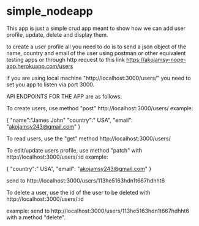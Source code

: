 # simple_nodeapp

This app is just a simple crud app meant to show how we can add user profile, update, delete and display them.

to create a user profile all you need to do is to send a json object of the name, country and email of the user 
using postman or other equivalent testing apps or through http request to this 
link https://akojamsy-nope-app.herokuapp.com/users

if you are using local machine "http://localhost:3000/users/"  you need to set you app to listen via port 3000. 

API ENDPOINTS FOR THE APP are as follows:

To create users, use method "post" http://localhost:3000/users/
example:

{   "name":"James John"
    "country":" USA",
    "email": "akojamsy243@gmail.com"
}

To read users, use the "get" method  http://localhost:3000/users/

To edit/update users profile, use method "patch" with http://localhost:3000/users/:id
example: 

{
    "country":" USA",
    "email": "akojamsy243@gmail.com"
}

send to http://localhost:3000/users/113he5163hdn1t667hdhht6

To delete a user, use the id of the user to be deleted with http://localhost:3000/users/:id

example: 
send to http://localhost:3000/users/113he5163hdn1t667hdhht6  with a method "delete".
